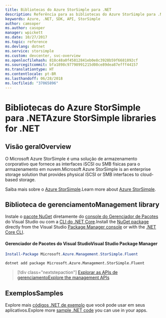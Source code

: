 ```yaml
---
title: Bibliotecas do Azure StorSimple para .NET
description: Referência para as bibliotecas do Azure StorSimple para .NET
keywords: Azure, .NET, SDK, API, StorSimple
author: camsoper
ms.author: casoper
manager: wpickett
ms.date: 10/27/2017
ms.topic: reference
ms.devlang: dotnet
ms.service: storsimple
ms.custom: devcenter, svc-overview
ms.openlocfilehash: 818c48a0f45812841eb0e8c3928b59f6681892cf
ms.sourcegitcommit: bfa1898c97798991215d08ce89dea87efff44157
ms.translationtype: HT
ms.contentlocale: pt-BR
ms.lasthandoff: 06/28/2018
ms.locfileid: "37065896"
---
```

# <a name="azure-storsimple-libraries-for-net"></a><span data-ttu-id="80a7f-104">Bibliotecas do Azure StorSimple para .NET</span><span class="sxs-lookup"><span data-stu-id="80a7f-104">Azure StorSimple libraries for .NET</span></span>

## <a name="overview"></a><span data-ttu-id="80a7f-105">Visão geral</span><span class="sxs-lookup"><span data-stu-id="80a7f-105">Overview</span></span>

<span data-ttu-id="80a7f-106">O Microsoft Azure StorSimple é uma solução de armazenamento corporativo que fornece as interfaces iSCSI ou SMB físicas para o armazenamento em nuvem.</span><span class="sxs-lookup"><span data-stu-id="80a7f-106">Microsoft Azure StorSimple is an enterprise storage solution that provides physical iSCSI or SMB interfaces to cloud-based storage.</span></span> 

<span data-ttu-id="80a7f-107">Saiba mais sobre o [Azure StorSimple](/azure/storsimple/).</span><span class="sxs-lookup"><span data-stu-id="80a7f-107">Learn more about [Azure StorSimple](/azure/storsimple/).</span></span>    

## <a name="management-library"></a><span data-ttu-id="80a7f-108">Biblioteca de gerenciamento</span><span class="sxs-lookup"><span data-stu-id="80a7f-108">Management library</span></span>

<span data-ttu-id="80a7f-109">Instale o [pacote NuGet](https://www.nuget.org/packages/Microsoft.Azure.Management.StorSimple.Fluent) diretamente do [console do Gerenciador de Pacotes][PackageManager] do Visual Studio ou com a [CLI do .NET Core][DotNetCLI].</span><span class="sxs-lookup"><span data-stu-id="80a7f-109">Install the [NuGet package](https://www.nuget.org/packages/Microsoft.Azure.Management.StorSimple.Fluent) directly from the Visual Studio [Package Manager console][PackageManager] or with the [.NET Core CLI][DotNetCLI].</span></span>

#### <a name="visual-studio-package-manager"></a><span data-ttu-id="80a7f-110">Gerenciador de Pacotes do Visual Studio</span><span class="sxs-lookup"><span data-stu-id="80a7f-110">Visual Studio Package Manager</span></span>

```powershell
Install-Package Microsoft.Azure.Management.StorSimple.Fluent
```

```bash
dotnet add package Microsoft.Azure.Management.StorSimple.Fluent
```

> [!div class="nextstepaction"]
> [<span data-ttu-id="80a7f-111">Explorar as APIs de gerenciamento</span><span class="sxs-lookup"><span data-stu-id="80a7f-111">Explore the management APIs</span></span>](/dotnet/api/overview/azure/monitor/management)

## <a name="samples"></a><span data-ttu-id="80a7f-112">Exemplos</span><span class="sxs-lookup"><span data-stu-id="80a7f-112">Samples</span></span>

<span data-ttu-id="80a7f-113">Explore mais [códigos .NET de exemplo](https://azure.microsoft.com/resources/samples/?platform=dotnet) que você pode usar em seus aplicativos.</span><span class="sxs-lookup"><span data-stu-id="80a7f-113">Explore more [sample .NET code](https://azure.microsoft.com/resources/samples/?platform=dotnet) you can use in your apps.</span></span>

[PackageManager]: https://docs.microsoft.com/nuget/tools/package-manager-console
[DotNetCLI]: https://docs.microsoft.com/dotnet/core/tools/dotnet-add-package